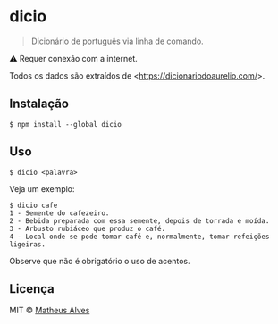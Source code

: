 # dicio

> Dicionário de português via linha de comando.

:warning: Requer conexão com a internet.

Todos os dados são extraídos de &lt;https://dicionariodoaurelio.com/&gt;.

## Instalação

```
$ npm install --global dicio
```

## Uso

```
$ dicio <palavra>
```

Veja um exemplo:

```
$ dicio cafe
1 - Semente do cafezeiro.
2 - Bebida preparada com essa semente, depois de torrada e moída.
3 - Arbusto rubiáceo que produz o café.
4 - Local onde se pode tomar café e, normalmente, tomar refeições ligeiras.
```

Observe que não é obrigatório o uso de acentos.

## Licença

MIT &copy; [Matheus Alves](https://github.com/theuves)
